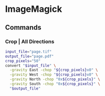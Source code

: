 # ImageMagick

## Commands

### Crop | All Directions

```bash
input_file="page.tif"
output_file="page.pdf"
crop_pixels="50"
convert "$input_file" \
  -gravity East -chop "${crop_pixels}x0" \
  -gravity West -chop "${crop_pixels}x0" \
  -gravity North -chop "0x${crop_pixels}" \
  -gravity South -chop "0x${crop_pixels}" \
  "$output_file"
```

